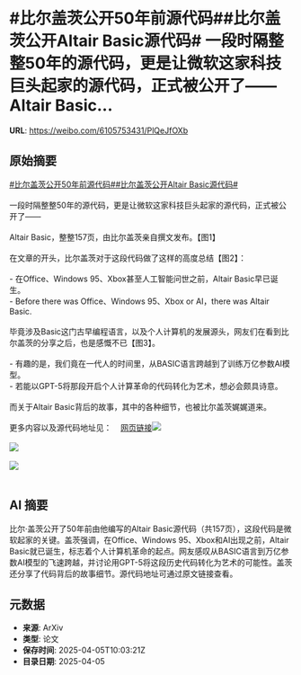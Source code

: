 # #比尔盖茨公开50年前源代码##比尔盖茨公开Altair Basic源代码# 一段时隔整整50年的源代码，更是让微软这家科技巨头起家的源代码，正式被公开了——Altair Basic...

**URL**: https://weibo.com/6105753431/PlQeJfOXb

## 原始摘要

<a href="https://m.weibo.cn/search?containerid=231522type%3D1%26t%3D10%26q%3D%23%E6%AF%94%E5%B0%94%E7%9B%96%E8%8C%A8%E5%85%AC%E5%BC%8050%E5%B9%B4%E5%89%8D%E6%BA%90%E4%BB%A3%E7%A0%81%23&amp;extparam=%23%E6%AF%94%E5%B0%94%E7%9B%96%E8%8C%A8%E5%85%AC%E5%BC%8050%E5%B9%B4%E5%89%8D%E6%BA%90%E4%BB%A3%E7%A0%81%23" data-hide=""><span class="surl-text">#比尔盖茨公开50年前源代码#</span></a><a href="https://m.weibo.cn/search?containerid=231522type%3D1%26t%3D10%26q%3D%23%E6%AF%94%E5%B0%94%E7%9B%96%E8%8C%A8%E5%85%AC%E5%BC%80Altair+Basic%E6%BA%90%E4%BB%A3%E7%A0%81%23&amp;extparam=%23%E6%AF%94%E5%B0%94%E7%9B%96%E8%8C%A8%E5%85%AC%E5%BC%80Altair+Basic%E6%BA%90%E4%BB%A3%E7%A0%81%23" data-hide=""><span class="surl-text">#比尔盖茨公开Altair Basic源代码#</span></a> <br><br>一段时隔整整50年的源代码，更是让微软这家科技巨头起家的源代码，正式被公开了——<br><br>Altair Basic，整整157页，由比尔盖茨亲自撰文发布。【图1】<br><br>在文章的开头，比尔盖茨对于这段代码做了这样的高度总结【图2】：<br><br>- 在Office、Windows 95、Xbox甚至人工智能问世之前，Altair Basic早已诞生。<br>- Before there was Office、Windows 95、Xbox or AI，there was Altair Basic.<br><br>毕竟涉及Basic这门古早编程语言，以及个人计算机的发展源头，网友们在看到比尔盖茨的分享之后，也是感慨不已【图3】。<br><br>- 有趣的是，我们竟在一代人的时间里，从BASIC语言跨越到了训练万亿参数AI模型。<br>- 若能以GPT-5将那段开启个人计算革命的代码转化为艺术，想必会颇具诗意。<br><br>而关于Altair Basic背后的故事，其中的各种细节，也被比尔盖茨娓娓道来。<br><br>更多内容以及源代码地址见：<a href="https://weibo.cn/sinaurl?u=https%3A%2F%2Fmp.weixin.qq.com%2Fs%2FW-6icMtv_1xgwDTVEvDDgg" data-hide=""><span class="url-icon"><img style="width: 1rem;height: 1rem" src="https://h5.sinaimg.cn/upload/2015/09/25/3/timeline_card_small_web_default.png" referrerpolicy="no-referrer"></span><span class="surl-text">网页链接</span></a><img style="" src="https://tvax3.sinaimg.cn/large/006Fd7o3ly1i05umw32txj30u00hmaf0.jpg" referrerpolicy="no-referrer"><br><br><img style="" src="https://tvax4.sinaimg.cn/large/006Fd7o3ly1i05unadhp9j30u00ciae4.jpg" referrerpolicy="no-referrer"><br><br><img style="" src="https://tvax1.sinaimg.cn/large/006Fd7o3ly1i05untgl8dj30u006i0v8.jpg" referrerpolicy="no-referrer"><br><br>

## AI 摘要

比尔·盖茨公开了50年前由他编写的Altair Basic源代码（共157页），这段代码是微软起家的关键。盖茨强调，在Office、Windows 95、Xbox和AI出现之前，Altair Basic就已诞生，标志着个人计算机革命的起点。网友感叹从BASIC语言到万亿参数AI模型的飞速跨越，并讨论用GPT-5将这段历史代码转化为艺术的可能性。盖茨还分享了代码背后的故事细节。源代码地址可通过原文链接查看。

## 元数据

- **来源**: ArXiv
- **类型**: 论文
- **保存时间**: 2025-04-05T10:03:21Z
- **目录日期**: 2025-04-05
